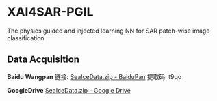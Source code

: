 # XAI4SAR-PGIL

The physics guided and injected learning NN for SAR patch-wise image classification



## Data Acquisition

**Baidu Wangpan** 链接: [SeaIceData.zip - BaiduPan](https://pan.baidu.com/s/1KoVMrMl_UDlAtMI_g46Z-A) 提取码: t9qo

**GoogleDrive** [SeaIceData.zip - Google Drive](https://drive.google.com/file/d/1VK2geghwl_JUuEETntG_3_5rDBH8qnHN/view?usp=sharing)
